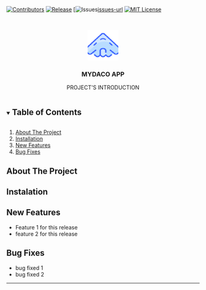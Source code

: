 <!-- PROJECT SHIELDS -->
[![Contributors][contributors-shield]][contributors-url]
[![Release][release-shield]][release-url]
[![Issues][issues-shield][issues-url]
[![MIT License][license-shield]][license-url]
    
<!-- PROJECT LOGO -->
<br />
<p align="center">
  <a href="https://github.com/tnguyen606-cs/myDACO">
    <img src="images/aircaft_icon.png" alt="Logo" width="80" height="80">
  </a>

  <h3 align="center">MYDACO APP</h3>

  <p align="center">
    PROJECT'S INTRODUCTION
    <br />
    <!-- PROJECT SHIELDS -->
  </p>
</p>


<!-- TABLE OF CONTENTS -->
<details open="open">
  <summary><h2 style="display: inline-block">Table of Contents</h2></summary>
  <ol>
    <li><a href="#about-the-project">About The Project</a></li>
    <li><a href="#installation">Installation</a></li>
    <li><a href="#newfeatures">New Features</a></li>
    <li><a href="#bugfixes">Bug Fixes</a></li>
  </ol>
</details>

<!-- ABOUT THE PROJECT -->
## About The Project


## Instalation


## New Features
* Feature 1 for this release
* feature 2 for this release

## Bug Fixes
* bug fixed 1
* bug fixed 2
---


<!-- MARKDOWN LINKS & IMAGES -->
[contributors-shield]: https://img.shields.io/github/contributors/tnguyen606-cs/myDACO.svg?style=for-the-badge
[contributors-url]: https://github.com/tnguyen606-cs/myDACO/settings/access
[release-shield]: https://img.shields.io/gitlab/v/release/myDACO.svg?style=for-the-badge
[release-url]: https://github.com/tnguyen606-cs/myDACO/settings/access
[issues-shield]: https://img.shields.io/github/issues/tnguyen606-cs/myDACO.svg?style=for-the-badge
[issues-url]: https://github.com/tnguyen606-cs/myDACO/issues
[license-shield]: https://img.shields.io/github/license/tnguyen606-cs/myDACO.svg?style=for-the-badge
[license-url]: https://github.com/tnguyen606-cs/myDACO/blob/main/LICENSE.txt
[product-screenshot]: images/aircaft_icon.png
